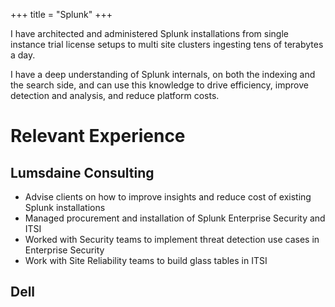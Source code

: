+++
title = "Splunk"
+++

I have architected and administered Splunk installations from single instance trial license setups to multi site clusters ingesting tens of terabytes a day.

I have a deep understanding of Splunk internals, on both the indexing and the search side, and can use this knowledge to drive efficiency, improve detection and analysis, and reduce platform costs.


<!--more-->

# Relevant Experience

## Lumsdaine Consulting
- Advise clients on how to improve insights and reduce cost of existing Splunk installations
- Managed procurement and installation of Splunk Enterprise Security and ITSI
- Worked with Security teams to implement threat detection use cases in Enterprise
Security
- Work with Site Reliability teams to build glass tables in ITSI

## Dell 